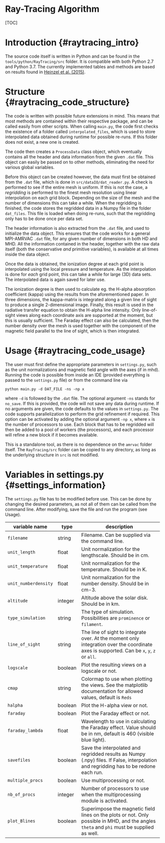 # Ray-Tracing Algorithm

[TOC]

# Introduction {#raytracing_intro}

The source code itself is written in Python and can be found in the `tools/python/RayTracing/src` folder.
It is compatible with both Python 2.7 and Python 3.7.
The currently implemented tables and methods are based on results found in
[Heinzel et al. (2015)](https://www.aanda.org/articles/aa/pdf/2015/07/aa25716-15.pdf "Paper" ).

# Structure {#raytracing_code_structure}

The code is written with possible future extensions in mind. This means that most methods are
contained within their respective package, and can be called easily from other scripts.
When calling `main.py`, the code first checks the existence of a folder called `interpolated_files`, which is used to store interpolated data obtained during runtime for possible re-runs. If this folder does not exist, a new one is created.

The code then creates a `ProcessData` class object, which eventually contains all the header and data information from the given `.dat` file. This object can easily be passed on to other methods, eliminating the need for various global variables.

Before this object can be created however, the data must first be obtained from the `.dat` file,
which is done in `src/dataIO/dat_reader.py`. A check is performed to see if the entire mesh is uniform. If this is not the case, a _regridding_ is performed to the finest mesh resolution using linear interpolation on each grid block. Depending on the size of the mesh and the number of dimensions this can take a while. When the regridding is finished, the code stores the regridded data in a Numpy file in the folder `dat_files`. This file is loaded when doing re-runs, such that the regridding only has to be done once per data set.

The header information is also extracted from the `.dat` file, and used to initialize the data object. This ensures that the code works for a general MPI-AMRVAC `.dat` file, for any given number of dimensions in both HD and MHD.
All the information contained in the header, together with the raw data itself (both the conservative _and_ primitive variables), is available at all times inside the data object.

Once the data is obtained, the ionization degree at each grid point is interpolated using the local pressure and temperature.
As the interpolation is done for _each_ grid point, this can take a while for large (3D) data sets. The interpolated data is again saved for later use.

The ionization degree is then used to calculate eg. the H-alpha absorption coefficient (kappa) using the results from the aforementioned paper. In three dimensions, the kappa-matrix is integrated along a given line of sight to produce a single 2-dimensional image. Finally, this result is used in the radiative transfer equation to obtain the H-alpha line intensity. Only line-of-sight views along each coordinate axis are supported at the moment, but this is usually sufficient.
The Faraday effect can also be calculated, then the number density over the mesh is used together with the component of the magnetic field parallel to the line of sight, which is then integrated.


# Usage {#raytracing_code_usage}
The user must first define the appropriate parameters in `settings.py`, such as the unit normalizations and magnetic field angle with the axes (if in mhd).
Running the code is possible from inside an IDE (provided everything is passed to the `settings.py` file) or from the command line via

    python main.py -d DAT_FILE -ns -np x

where `-d` is followed by the `.dat` file. The optional argument `-ns` stands for `no_save`. If this is provided, the code will not save any data during runtime. If no arguments are given, the code defaults to the values in `settings.py`.
The code supports parallelization to perform the grid refinement if required. This option can be activated by adding the optional argument `-np x`, where `x` is the number of processors to use. Each block that has to be regridded will then be added
to a pool of workers (the processors), and each processor will refine a new block if it becomes available.

This is a standalone tool, as there is no dependence on the `amrvac` folder itself. The `RayTracing/src` folder can be copied to any directory, as long as the underlying structure in `src` is not modified.

# Variables in settings.py {#settings_information}
The `settings.py` file has to be modified before use. This can be done by changing the desired parameters, as not all of them can be called from the command line. After modifying, save the file and run the program (see Usage).

variable name  |  type   |   description
--- | --- | ---
`filename`           |  string    |   Filename. Can be supplied via the command line.
`unit_length`        |  float     |   Unit normalization for the lengthscale. Should be in cm.
`unit_temperature`   |  float     |   Unit normalization for the temperature. Should be in K.
`unit_numberdensity` |  float     |   Unit normalization for the number density. Should be in cm-3.
`altitude`           |  integer   |   Altitude above the solar disk. Should be in km.
`type_simulation`    |  string    |   The type of simulation. Possibilities are `prominence` or `filament`.
`line_of_sight`      |  string    |   The line of sight to integrate over. At the moment only integration over the coordinate axes is supported. Can be `x`, `y`, `z` or `all`.
`logscale`           |  boolean   |   Plot the resulting views on a logscale or not.
`cmap`               |  string    |   Colormap to use when plotting the views. See the matplotlib documentation for allowed values, default is `Reds`
`halpha`             |  boolean   |   Plot the H-alpha view or not.
`faraday`            |  boolean   |   Plot the Faraday effect or not.
`faraday_lambda`     |  float     |   Wavelength to use in calculating the Faraday effect. Value should be in nm, default is 460 (visible blue light).
`savefiles`          |  boolean   |   Save the interpolated and regridded results as Numpy (.npy) files. If False, interpolation and regridding has to be redone each run.
`multiple_procs`     |  boolean   |   Use multiprocessing or not.
`nb_of_procs`        |  integer   |   Number of processors to use when the multiprocessing module is activated.
`plot_Blines`        |  boolean   |   Superimpose the magnetic field lines on the plots or not. Only possible in MHD, and the angles `theta` and `phi` must be supplied as well.


